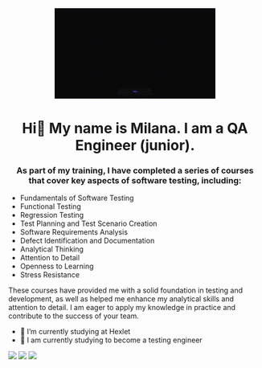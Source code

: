 <div id="header" align="middle">
  <img src="https://github.com/mil-stack/mil-stack/blob/main/giphy.gif-_8_.gif?raw=true width="500"/>
</div>


<div id="header" align="center">
<h1>Hi👋 My name is Milana. I am a QA Engineer (junior).</h1>
<h3>As part of my training, I have completed a series of courses that cover key aspects of software testing, including:</h3>
</div>


- Fundamentals of Software Testing
- Functional Testing
- Regression Testing
- Test Planning and Test Scenario Creation
- Software Requirements Analysis
- Defect Identification and Documentation
- Analytical Thinking
- Attention to Detail
- Openness to Learning
- Stress Resistance

These courses have provided me with a solid foundation in testing and development, as well as helped me enhance my analytical skills and attention to detail. 
I am eager to apply my knowledge in practice and contribute to the success of your team.

- 🔭 I’m currently studying at Hexlet
- 🌱 I am currently studying to become a testing engineer

<img src="https://cdn.jsdelivr.net/gh/devicons/devicon@latest/icons/canva/canva-original.svg" width="30" />  <img src="https://cdn.jsdelivr.net/gh/devicons/devicon@latest/icons/threedsmax/threedsmax-original.svg" width="30" /> <img src="https://cdn.jsdelivr.net/gh/devicons/devicon@latest/icons/android/android-plain-wordmark.svg" width="30" /> 

          
          
          
          
          
          



          

